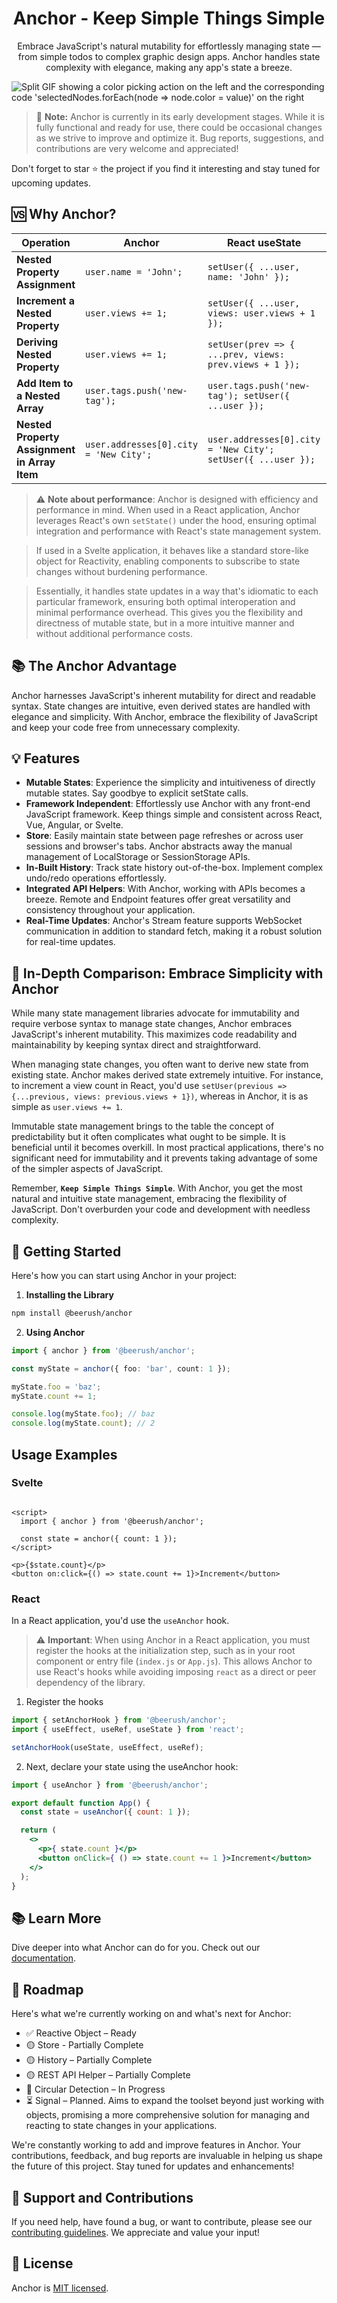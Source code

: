 <h1 align="center">Anchor - Keep Simple Things Simple</h1>

<p align="center">Embrace JavaScript's natural mutability for effortlessly managing state — from simple todos to complex graphic design
apps. Anchor handles state complexity with elegance, making any app's state a breeze.</p>

![Split GIF showing a color picking action on the left and the corresponding code 'selectedNodes.forEach(node => node.color = value)' on the right](https://api.mahdaen.name/uploads/1022_22f2fa1abd.gif)

> 🚧 **Note:** Anchor is currently in its early development stages. While it is fully functional and ready for use, there
> could be occasional changes as we strive to improve and optimize it. Bug reports, suggestions, and contributions are
> very welcome and appreciated!

Don't forget to star ⭐ the project if you find it interesting and stay tuned for upcoming updates.

## 🆚 Why Anchor?

| Operation                                    | Anchor                                 | React useState                                               | Svelte writable                                           |
|----------------------------------------------|----------------------------------------|--------------------------------------------------------------|-----------------------------------------------------------|
| **Nested Property Assignment**               | `user.name = 'John';`                  | `setUser({ ...user, name: 'John' });`                        | `user = { ...user, name: 'John' };`                       |
| **Increment a Nested Property**              | `user.views += 1;`                     | `setUser({ ...user, views: user.views + 1 });`               | `user.views += 1; user = user;`                           |
| **Deriving Nested Property**                 | `user.views += 1;`                     | `setUser(prev => { ...prev, views: prev.views + 1 });`       | `user.update(prev => { ...prev, views: prev.views + 1 })` |
| **Add Item to a Nested Array**               | `user.tags.push('new-tag');`           | `user.tags.push('new-tag'); setUser({ ...user });`           | `user.tags.push('new-tag'); user = user;`                 |
| **Nested Property Assignment in Array Item** | `user.addresses[0].city = 'New City';` | `user.addresses[0].city = 'New City'; setUser({ ...user });` | `user.addresses[0].city = 'New City'; user = user;`       |

> ⚠️ **Note about performance**: Anchor is designed with efficiency and performance in mind. When used in a React
> application, Anchor leverages React's own `setState()` under the hood, ensuring optimal integration and performance
> with React's state management system.

> If used in a Svelte application, it behaves like a standard store-like object for
> Reactivity, enabling components to subscribe to state changes without burdening performance.

> Essentially, it handles
> state updates in a way that's idiomatic to each particular framework, ensuring both optimal interoperation and minimal
> performance overhead. This gives you the flexibility and directness of mutable state, but in a more intuitive manner
> and without additional performance costs.

## 📚 The Anchor Advantage

Anchor harnesses JavaScript's inherent mutability for direct and readable syntax. State changes are intuitive, even
derived states are handled with elegance and simplicity. With Anchor, embrace the flexibility of JavaScript and keep
your code free from unnecessary complexity.

## 💡 Features

- **Mutable States**: Experience the simplicity and intuitiveness of directly mutable states. Say goodbye to explicit
  setState calls.
- **Framework Independent**: Effortlessly use Anchor with any front-end JavaScript framework. Keep things simple and
  consistent across React, Vue, Angular, or Svelte.
- **Store**: Easily maintain state between page refreshes or across user sessions and browser's tabs. Anchor
  abstracts away the manual management of LocalStorage or SessionStorage APIs.
- **In-Built History**: Track state history out-of-the-box. Implement complex undo/redo operations effortlessly.
- **Integrated API Helpers**: With Anchor, working with APIs becomes a breeze. Remote and Endpoint features offer great
  versatility and consistency throughout your application.
- **Real-Time Updates**: Anchor's Stream feature supports WebSocket communication in addition to standard fetch, making
  it a robust solution for real-time updates.

## 📝 In-Depth Comparison: Embrace Simplicity with Anchor

While many state management libraries advocate for immutability and require verbose syntax to manage state changes,
Anchor embraces JavaScript's inherent mutability. This maximizes code readability and maintainability by keeping
syntax direct and straightforward.

When managing state changes, you often want to derive new state from existing state. Anchor makes derived state
extremely intuitive. For instance, to increment a view count in React, you'd
use `setUser(previous => {...previous, views: previous.views + 1})`, whereas in Anchor, it is as simple
as `user.views += 1`.

Immutable state management brings to the table the concept of predictability but it often complicates what ought to be
simple. It is beneficial until it becomes overkill. In most practical applications, there's no significant need for
immutability and it prevents taking advantage of some of the simpler aspects of JavaScript.

Remember, **`Keep Simple Things Simple`**. With Anchor, you get the most natural and intuitive state management,
embracing
the flexibility of JavaScript. Don't overburden your code and development with needless complexity.

## 🚀 Getting Started

Here's how you can start using Anchor in your project:

1. **Installing the Library**

```bash
npm install @beerush/anchor
```

2. **Using Anchor**

```typescript
import { anchor } from '@beerush/anchor';

const myState = anchor({ foo: 'bar', count: 1 });

myState.foo = 'baz';
myState.count += 1;

console.log(myState.foo); // baz
console.log(myState.count); // 2

```

## Usage Examples

### Svelte

```svelte

<script>
  import { anchor } from '@beerush/anchor';

  const state = anchor({ count: 1 });
</script>

<p>{$state.count}</p>
<button on:click={() => state.count += 1}>Increment</button>

```

### React

In a React application, you'd use the `useAnchor` hook.

> ⚠️ **Important**: When using Anchor in a React application, you must register the hooks at the initialization step,
> such as in your root component or entry file (`index.js` or `App.js`). This allows Anchor to use React's hooks while
> avoiding imposing `react` as a direct or peer dependency of the library.

1. Register the hooks

```jsx
import { setAnchorHook } from '@beerush/anchor';
import { useEffect, useRef, useState } from 'react';

setAnchorHook(useState, useEffect, useRef);

```

2. Next, declare your state using the useAnchor hook:

```jsx
import { useAnchor } from '@beerush/anchor';

export default function App() {
  const state = useAnchor({ count: 1 });

  return (
    <>
      <p>{ state.count }</p>
      <button onClick={ () => state.count += 1 }>Increment</button>
    </>
  );
}
```

## 📚 Learn More

Dive deeper into what Anchor can do for you. Check out our [documentation](https://beerush-id.github.io/anchor/).

## 🧭 Roadmap

Here's what we're currently working on and what's next for Anchor:

- ✅ Reactive Object – Ready
- 🟡 Store - Partially Complete
- 🟡 History – Partially Complete
- 🟡 REST API Helper – Partially Complete
- 🔄 Circular Detection – In Progress
- ⏳ Signal – Planned. Aims to expand the toolset beyond just working with objects, promising a more comprehensive
  solution for managing and reacting to state changes in your applications.

We're constantly working to add and improve features in Anchor. Your contributions, feedback, and bug reports are
invaluable in helping us shape the future of this project. Stay tuned for updates and enhancements!

## 🤝 Support and Contributions

If you need help, have found a bug, or want to contribute, please see
our [contributing guidelines](https://github.com/beerush-id/Anchor/blob/main/CONTRIBUTING.md). We appreciate and value
your input!

## 📄 License

Anchor is [MIT licensed](./LICENSE).
